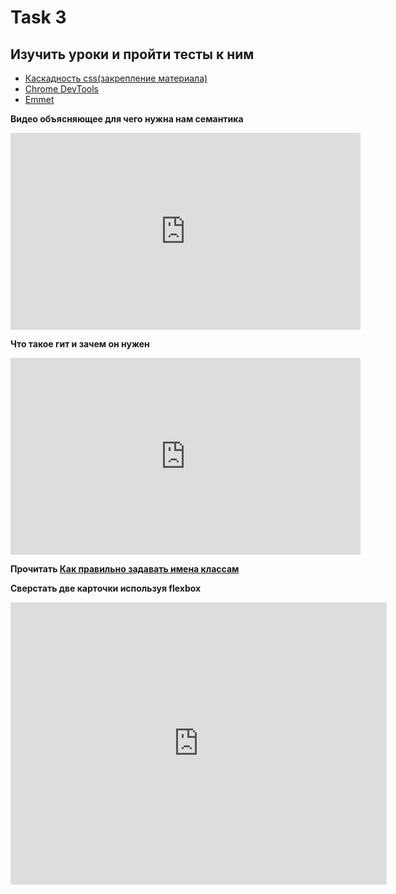 # Task 3

## Изучить уроки и пройти тесты к ним
- [Каскадность css(закрепление материала)](https://ru.hexlet.io/courses/layout-designer-basics/lessons/css-cascade/theory_unit)
- [Chrome DevTools](https://ru.hexlet.io/courses/layout-designer-basics/lessons/devtools/theory_unit) 
- [Emmet](https://ru.hexlet.io/courses/layout-designer-basics/lessons/emmet/theory_unit) 

**Видео объясняющее для чего нужна нам семантика**
<iframe width="560" height="315" src="https://www.youtube.com/embed/6-9m0I19_Hc?si=-JH-ZZ3aLrIq8Mah" title="YouTube video player" frameborder="0" allow="accelerometer; autoplay; clipboard-write; encrypted-media; gyroscope; picture-in-picture; web-share" referrerpolicy="strict-origin-when-cross-origin" allowfullscreen></iframe>


**Что такое гит и зачем он нужен**
<iframe width="560" height="315" src="https://www.youtube.com/embed/G4f9OH4IQE8?si=OY01UHA_SeSKICwy" title="YouTube video player" frameborder="0" allow="accelerometer; autoplay; clipboard-write; encrypted-media; gyroscope; picture-in-picture; web-share" referrerpolicy="strict-origin-when-cross-origin" allowfullscreen></iframe>


**Прочитать [Как правильно задавать имена классам](https://ru.hexlet.io/blog/posts/oshibki-imenovaniya-v-vyorstke)**

**Сверстать две карточки используя flexbox**

<iframe style="border: 1px solid rgba(0, 0, 0, 0.1);" width="600" height="450" src="https://www.figma.com/embed?embed_host=share&url=https%3A%2F%2Fwww.figma.com%2Ffile%2FUdeizp4VfC9gmmyn4TZAHD%2FUntitled%3Ftype%3Ddesign%26node-id%3D0%253A1%26mode%3Ddesign%26t%3DLSfoUtRDc1LtNhIo-1" allowfullscreen></iframe>